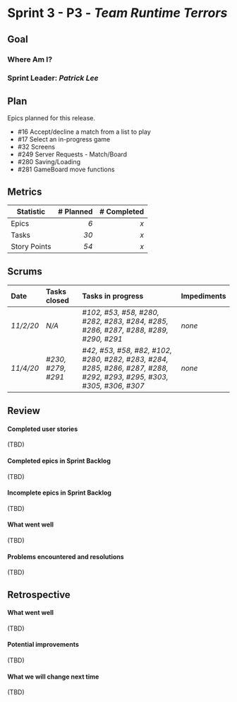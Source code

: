 # Sprint 3 - P3 - *Team Runtime Terrors*

## Goal

### Where Am I?
### Sprint Leader: *Patrick Lee*
## Plan

Epics planned for this release.

* #16 Accept/decline a match from a list to play 
* #17 Select an in-progress game
* #32 Screens
* #249 Server Requests - Match/Board
* #280 Saving/Loading
* #281 GameBoard move functions


## Metrics

| Statistic | # Planned | # Completed |
| --- | ---: | ---: |
| Epics | *6* | *x* |
| Tasks |  *30*   | *x* | 
| Story Points |  *54*  | *x* | 


## Scrums

| Date | Tasks closed  | Tasks in progress | Impediments |
| :--- | :--- | :--- | :--- |
| *11/2/20* | *N/A* | *#102, #53, #58, #280, #282, #283, #284, #285, #286, #287, #288, #289, #290, #291* | *none* |
| *11/4/20* | *#230, #279, #291* | *#42, #53, #58, #82, #102, #280, #282, #283, #284, #285, #286, #287, #288, #292, #293, #295, #303, #305, #306, #307* | *none* |

## Review

#### Completed user stories
(TBD)

#### Completed epics in Sprint Backlog 
(TBD)

#### Incomplete epics in Sprint Backlog 
(TBD)

#### What went well
(TBD)

#### Problems encountered and resolutions
(TBD)

## Retrospective

#### What went well
(TBD)

#### Potential improvements
(TBD)

#### What we will change next time
(TBD)
